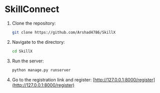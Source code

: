# SkillConnect

1. Clone the repository:
    ```bash
    git clone https://github.com/Arshad4786/SkillX
    ```

2. Navigate to the directory:
    ```bash
    cd SkillX
    ```

3. Run the server:
    ```bash
    python manage.py runserver
    ```

4. Go to the registration link and register:
    [http://127.0.0.1:8000/register](http://127.0.0.1:8000/register)
